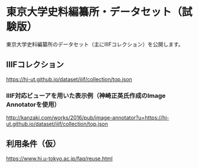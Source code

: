 # 東京大学史料編纂所・データセット（試験版）

東京大学史料編纂所のデータセット（主にIIIFコレクション）を公開します。

## IIIFコレクション

https://hi-ut.github.io/dataset/iiif/collection/top.json

### IIIF対応ビューアを用いた表示例（神崎正英氏作成のImage Annotatorを使用）

http://kanzaki.com/works/2016/pub/image-annotator?u=https://hi-ut.github.io/dataset/iiif/collection/top.json

## 利用条件（仮）

https://www.hi.u-tokyo.ac.jp/faq/reuse.html
